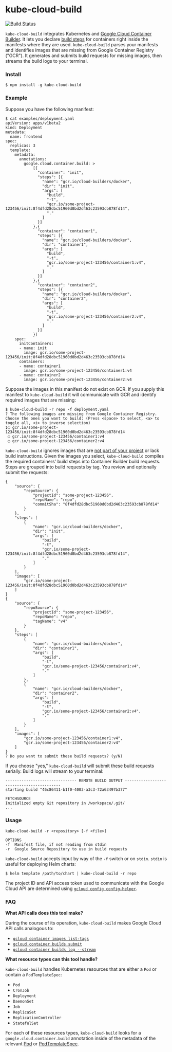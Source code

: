 # kube-cloud-build

[![Build Status](https://travis-ci.org/dminkovsky/kube-cloud-build.svg?branch=master)](https://travis-ci.org/dminkovsky/kube-cloud-build)

`kube-cloud-build` integrates Kubernetes and [Google Cloud Container Builder](https://cloud.google.com/container-builder/docs/).
It lets you declare [build steps](https://cloud.google.com/container-builder/docs/how-to/writing-build-requests)
for containers right inside the manifests where they are used. `kube-cloud-build`
parses your manifests and identifies images that are missing from Google
Container Registry ("GCR"). It generates and submits build requests for missing
images, then streams the build logs to your terminal.

### Install

```
$ npm install -g kube-cloud-build
```

### Example

Suppose you have the following manifest:
```
$ cat examples/deployment.yaml
apiVersion: apps/v1beta2
kind: Deployment
metadata:
  name: frontend
spec:
  replicas: 3
  template:
    metadata:
      annotations:
        google.cloud.container.build: >
            [{
              "container": "init",
              "steps": [{
                "name": "gcr.io/cloud-builders/docker",
                "dir": "init",
                "args": [
                  "build",
                  "-t",
                  "gcr.io/some-project-123456/init:8f4dfd28dbc51960d0bd2d463c23593cb878fd14",
                  "."
                ]
              }]
            },{
              "container": "container1",
              "steps": [{
                "name": "gcr.io/cloud-builders/docker",
                "dir": "container1",
                "args": [
                  "build",
                  "-t",
                  "gcr.io/some-project-123456/container1:v4",
                  "."
                ]
              }]
            },{
              "container": "container2",
              "steps": [{
                "name": "gcr.io/cloud-builders/docker",
                "dir": "container2",
                "args": [
                  "build",
                  "-t",
                  "gcr.io/some-project-123456/container2:v4",
                  "."
                ]
              }]
            }]
    spec:
      initContainers:
      - name: init
        image: gcr.io/some-project-123456/init:8f4dfd28dbc51960d0bd2d463c23593cb878fd14
      containers:
      - name: container1
        image: gcr.io/some-project-123456/container1:v4
      - name: container2
        image: gcr.io/some-project-123456/container2:v4
```

Suppose the images in this manifest do not exist on GCR. If you supply this
manifest to `kube-cloud-build` it will communicate with GCR and identify required images that are missing:

```
$ kube-cloud-build -r repo -f deployment.yaml
? The following images are missing from Google Container Registry. Choose the ones you want to build: (Press <space> to select, <a> to toggle all, <i> to inverse selection)
❯◯ gcr.io/some-project-123456/init:8f4dfd28dbc51960d0bd2d463c23593cb878fd14
 ◯ gcr.io/some-project-123456/container1:v4
 ◯ gcr.io/some-project-123456/container2:v4
```

`kube-cloud-build` ignores images that are [not part of your project](test/manifest-container-builds.test.js#L21)
or lack build instructions. Given the images you select, `kube-cloud-build`
compiles the required containers' build steps into Container Builder build
requests. Steps are grouped into build requests by tag. You review and
optionally submit the requests:

```
{
    "source": {
        "repoSource": {
            "projectId": "some-project-123456",
            "repoName": "repo",
            "commitSha": "8f4dfd28dbc51960d0bd2d463c23593cb878fd14"
        }
    },
    "steps": [
        {
            "name": "gcr.io/cloud-builders/docker",
            "dir": "init",
            "args": [
                "build",
                "-t",
                "gcr.io/some-project-123456/init:8f4dfd28dbc51960d0bd2d463c23593cb878fd14",
                "."
            ]
        }
    ],
    "images": [
        "gcr.io/some-project-123456/init:8f4dfd28dbc51960d0bd2d463c23593cb878fd14"
    ]
}
{
    "source": {
        "repoSource": {
            "projectId": "some-project-123456",
            "repoName": "repo",
            "tagName": "v4"
        }
    },
    "steps": [
        {
            "name": "gcr.io/cloud-builders/docker",
            "dir": "container1",
            "args": [
                "build",
                "-t",
                "gcr.io/some-project-123456/container1:v4",
                "."
            ]
        },
        {
            "name": "gcr.io/cloud-builders/docker",
            "dir": "container2",
            "args": [
                "build",
                "-t",
                "gcr.io/some-project-123456/container2:v4",
                "."
            ]
        }
    ],
    "images": [
        "gcr.io/some-project-123456/container1:v4",
        "gcr.io/some-project-123456/container2:v4"
    ]
}
? Do you want to submit these build requests? (y/N)
```

If you choose "yes," `kube-cloud-build` will submit these build requests
serially. Build logs will stream to your terminal:

```
------------------------------- REMOTE BUILD OUTPUT ------------------------------------------
starting build "46c86411-b1f0-4003-a3c3-72a63497b377"

FETCHSOURCE
Initialized empty Git repository in /workspace/.git/
...
```

### Usage

```
kube-cloud-build -r <repository> [-f <file>]

OPTIONS
-f  Manifest file, if not reading from stdin
-r  Google Source Repository to use in build requests
```

`kube-cloud-build` accepts input by way of the `-f` switch or on `stdin`.
`stdin` is useful for deploying Helm charts:

```
$ helm template /path/to/chart | kube-cloud-build -r repo
```

The project ID and API access token used to communicate with the Google Cloud
API are determined using [`gcloud config config-helper`](blob/master/src/get-config.js).

### FAQ

**What API calls does this tool make?**

During the course of its operation, `kube-cloud-build` makes Google Cloud API
calls analogous to:

* [`gcloud container images list-tags`](src/list-tags.js)
* [`gcloud container builds submit`](src/submit-build-request.js)
* [`gcloud container builds log --stream`](src/log-build.js)

**What resource types can this tool handle?**

`kube-cloud-build` handles Kubernetes resources that are either a `Pod` or
contain a `PodTemplateSpec`:

* `Pod`
* `CronJob`
* `Deployment`
* `DaemonSet`
* `Job`
* `ReplicaSet`
* `ReplicationController`
* `StatefulSet`

For each of these resources types, `kube-cloud-build` looks for a `google.cloud.container.build`
 annotation inside of the metadata of the relevant [Pod](https://kubernetes.io/docs/api-reference/v1.8/#pod-v1-core) or
 [PodTemplateSpec](https://kubernetes.io/docs/api-reference/v1.8/#podtemplatespec-v1-core).
